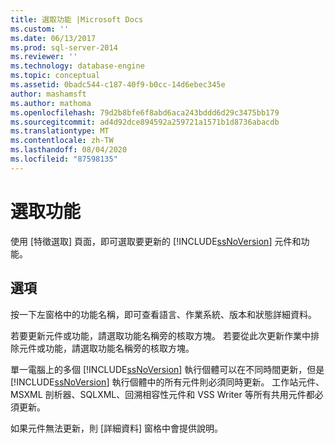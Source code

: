 ```yaml
---
title: 選取功能 |Microsoft Docs
ms.custom: ''
ms.date: 06/13/2017
ms.prod: sql-server-2014
ms.reviewer: ''
ms.technology: database-engine
ms.topic: conceptual
ms.assetid: 0badc544-c187-40f9-b0cc-14d6ebec345e
author: mashamsft
ms.author: mathoma
ms.openlocfilehash: 79d2b8bfe6f8abd6aca243bddd6d29c3475bb179
ms.sourcegitcommit: ad4d92dce894592a259721a1571b1d8736abacdb
ms.translationtype: MT
ms.contentlocale: zh-TW
ms.lasthandoff: 08/04/2020
ms.locfileid: "87598135"
---
```

# <a name="select-features"></a>選取功能
  使用 [特徵選取] 頁面，即可選取要更新的 [!INCLUDE[ssNoVersion](../../includes/ssnoversion-md.md)] 元件和功能。  
  
## <a name="options"></a>選項  
 按一下左窗格中的功能名稱，即可查看語言、作業系統、版本和狀態詳細資料。  
  
 若要更新元件或功能，請選取功能名稱旁的核取方塊。 若要從此次更新作業中排除元件或功能，請選取功能名稱旁的核取方塊。  
  
 單一電腦上的多個 [!INCLUDE[ssNoVersion](../../includes/ssnoversion-md.md)] 執行個體可以在不同時間更新，但是 [!INCLUDE[ssNoVersion](../../includes/ssnoversion-md.md)] 執行個體中的所有元件則必須同時更新。 工作站元件、MSXML 剖析器、SQLXML、回溯相容性元件和 VSS Writer 等所有共用元件都必須更新。  
  
 如果元件無法更新，則 [詳細資料] 窗格中會提供說明。  
  
  
